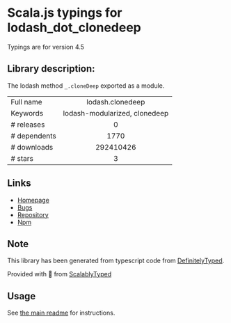 
# Scala.js typings for lodash_dot_clonedeep

Typings are for version 4.5

## Library description:
The lodash method `_.cloneDeep` exported as a module.

|                    |                 |
| ------------------ | :-------------: |
| Full name          | lodash.clonedeep |
| Keywords           | lodash-modularized, clonedeep |
| # releases         | 0 |
| # dependents       | 1770 |
| # downloads        | 292410426 |
| # stars            | 3 |

## Links
- [Homepage](https://lodash.com/)
- [Bugs](https://github.com/lodash/lodash/issues)
- [Repository](https://github.com/lodash/lodash)
- [Npm](https://www.npmjs.com/package/lodash.clonedeep)
    


## Note
This library has been generated from typescript code from [DefinitelyTyped](https://definitelytyped.org).

Provided with :purple_heart: from [ScalablyTyped](https://github.com/oyvindberg/ScalablyTyped)

## Usage
See [the main readme](../../readme.md) for instructions.



